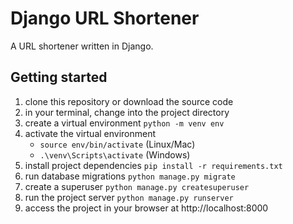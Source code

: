 # Django URL Shortener
A URL shortener written in Django.

## Getting started

1. clone this repository or download the source code
2. in your terminal, change into the project directory
3. create a virtual environment `python -m venv env`
4. activate the virtual environment 
    - `source env/bin/activate` (Linux/Mac)
    - `.\venv\Scripts\activate` (Windows)
 5. install project dependencies `pip install -r requirements.txt`
 6. run database migrations `python manage.py migrate`
 7. create a superuser `python manage.py createsuperuser`
 8. run the project server `python manage.py runserver`
 9. access the project in your browser at http://localhost:8000
